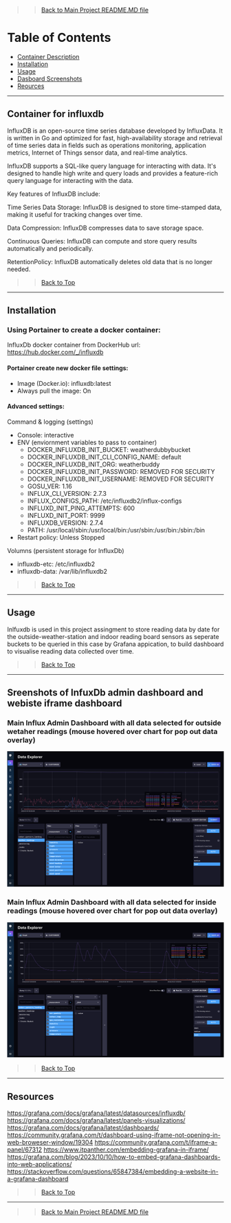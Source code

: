 >> [Back to Main Project README.MD file](../README.md)

# Table of Contents

- [Container Description](#Container-for-influxdb)
- [Installation](#installation)
- [Usage](#usage)
- [Dasboard Screenshots](#Sreenshots-of-Infuxdb-admin-dashboard-and-webiste-iframe-dashboard)
- [Reources](#resources)

---

## Container for influxdb

InfluxDB is an open-source time series database developed by InfluxData. It is written in Go and optimized for fast, high-availability storage and retrieval of time series data in fields such as operations monitoring, application metrics, Internet of Things sensor data, and real-time analytics.

InfluxDB supports a SQL-like query language for interacting with data. It's designed to handle high write and query loads and provides a feature-rich query language for interacting with the data.

Key features of InfluxDB include:

Time Series Data Storage: InfluxDB is designed to store time-stamped data, making it useful for tracking changes over time.

Data Compression: InfluxDB compresses data to save storage space.

Continuous Queries: InfluxDB can compute and store query results automatically and periodically.

RetentionPolicy: InfluxDB automatically deletes old data that is no longer needed.

>> [Back to Top](#Table-of-Contents)
---

## Installation

### Using Portainer to create a docker container:
InfluxDb docker container from DockerHub url: https://hub.docker.com/_/influxdb

#### Portainer create new docker file settings:

- Image (Docker.io): influxdb:latest
- Always pull the image: On

#### Advanced settings:

Command & logging (settings)
- Console: interactive
- ENV (enviornment variables to pass to container)
    - DOCKER_INFLUXDB_INIT_BUCKET: weatherdubbybucket
    - DOCKER_INFLUXDB_INIT_CLI_CONFIG_NAME: default
    - DOCKER_INFLUXDB_INIT_ORG: weatherbuddy
    - DOCKER_INFLUXDB_INIT_PASSWORD: REMOVED FOR SECURITY
    - DOCKER_INFLUXDB_INIT_USERNAME: REMOVED FOR SECURITY
    - GOSU_VER: 1.16
    - INFLUX_CLI_VERSION: 2.7.3
    - INFLUX_CONFIGS_PATH: /etc/influxdb2/influx-configs
    - INFLUXD_INIT_PING_ATTEMPTS: 600
    - INFLUXD_INIT_PORT: 9999
    - INFLUXDB_VERSION: 2.7.4
    - PATH: /usr/local/sbin:/usr/local/bin:/usr/sbin:/usr/bin:/sbin:/bin
- Restart policy: Unless Stopped

Volumns (persistent storage for InfluxDb)
- influxdb-etc: /etc/influxdb2
- influxdb-data: /var/lib/influxdb2

>> [Back to Top](#Table-of-Contents)

---

## Usage

Inlfuxdb is used in this project assingment to store reading data by date for the outside-weather-station and indoor reading board sensors as seperate buckets to be queried in this case by Grafana appication, to build dashboard to visualise reading data collected over time.

>> [Back to Top](#Table-of-Contents)

---

## Sreenshots of InfuxDb admin dashboard and webiste iframe dashboard

### Main Influx Admin Dashboard with all data selected for outside wetaher readings (mouse hovered over chart for pop out data overlay)
![Grafana Admin Dashboard](../image-assets/readme-images/outside-weather-readings.png)

### Main Influx Admin Dashboard with all data selected for inside readings (mouse hovered over chart for pop out data overlay)
![Grafana Admin Dashboard](../image-assets/readme-images/inside-influxdb-readings.png)

>> [Back to Top](#Table-of-Contents)

---

## Resources

https://grafana.com/docs/grafana/latest/datasources/influxdb/
https://grafana.com/docs/grafana/latest/panels-visualizations/
https://grafana.com/docs/grafana/latest/dashboards/
https://community.grafana.com/t/dashboard-using-iframe-not-opening-in-web-broweser-window/19304
https://community.grafana.com/t/iframe-a-panel/67312
https://www.itpanther.com/embedding-grafana-in-iframe/
https://grafana.com/blog/2023/10/10/how-to-embed-grafana-dashboards-into-web-applications/
https://stackoverflow.com/questions/65847384/embedding-a-website-in-a-grafana-dashboard

>> [Back to Top](#Table-of-Contents)

---

>> [Back to Main Project README.MD file](../README.md)